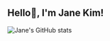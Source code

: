 ## Hello👋, I'm Jane Kim!


![Jane's GitHub stats](https://github-readme-stats.vercel.app/api?username=janeberry&show_icons=true&theme=tokyonight)
